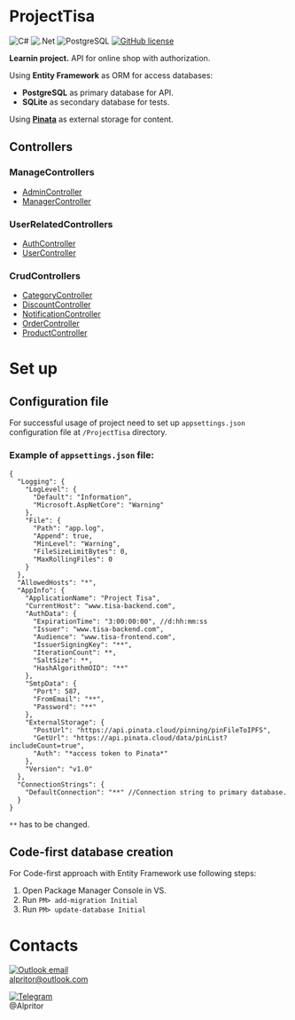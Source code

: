 # ProjectTisa
![C#](https://img.shields.io/badge/c%23-%23239120.svg?logo=csharp&logoColor=white)
![.Net](https://img.shields.io/badge/.NET-5C2D91?logo=.net&logoColor=white)
![PostgreSQL](https://img.shields.io/badge/PostgreSQL-316192?logo=postgresql&logoColor=white)
[![GitHub license](https://img.shields.io/badge/license-MIT-blue.svg)](https://github.com/Fetu56/ProjectTisa-BackEnd/blob/dev/LICENSE.txt)

**Learnin project.**
API for online shop with authorization.

Using **Entity Framework** as ORM for access databases:
* **PostgreSQL** as primary database for API. 
* **SQLite** as secondary database for tests.

Using **[Pinata](https://www.pinata.cloud/)** as external storage for content.

## Controllers
### ManageControllers
* [AdminController](/ProjectTisa.Docs/ManageControllers/AdminController.md)
* [ManagerController](/ProjectTisa.Docs/ManageControllers/ManagerController.md)
### UserRelatedControllers
* [AuthController](/ProjectTisa.Docs/UserRelatedControllers/AuthController.md)
* [UserController](/ProjectTisa.Docs/UserRelatedControllers/UserController.md)
### CrudControllers
* [CategoryController](/ProjectTisa.Docs/CrudControllers/CategoryController.md)
* [DiscountController](/ProjectTisa.Docs/CrudControllers/DiscountController.md)
* [NotificationController](/ProjectTisa.Docs/CrudControllers/NotificationController.md)
* [OrderController](/ProjectTisa.Docs/CrudControllers/OrderController.md)
* [ProductController](/ProjectTisa.Docs/CrudControllers/ProductController.md)

# Set up
## Configuration file
For successful usage of project need to set up `appsettings.json` configuration file at `/ProjectTisa` directory.
### Example of `appsettings.json` file:
```json5
{
  "Logging": {
    "LogLevel": {
      "Default": "Information",
      "Microsoft.AspNetCore": "Warning"
    },
    "File": {
      "Path": "app.log",
      "Append": true,
      "MinLevel": "Warning",
      "FileSizeLimitBytes": 0,
      "MaxRollingFiles": 0
    }
  },
  "AllowedHosts": "*",
  "AppInfo": {
    "ApplicationName": "Project Tisa",
    "CurrentHost": "www.tisa-backend.com",
    "AuthData": {
      "ExpirationTime": "3:00:00:00", //d:hh:mm:ss
      "Issuer": "www.tisa-backend.com",
      "Audience": "www.tisa-frontend.com",
      "IssuerSigningKey": "**",
      "IterationCount": **,
      "SaltSize": **,
      "HashAlgorithmOID": "**"
    },
    "SmtpData": {
      "Port": 587,
      "FromEmail": "**",
      "Password": "**"
    },
    "ExternalStorage": {
      "PostUrl": "https://api.pinata.cloud/pinning/pinFileToIPFS",
      "GetUrl": "https://api.pinata.cloud/data/pinList?includeCount=true",
      "Auth": "*access token to Pinata*"
    },
    "Version": "v1.0"
  },
  "ConnectionStrings": {
    "DefaultConnection": "**" //Connection string to primary database.
  }
}
```
`**` has to be changed.
## Code-first database creation
For Code-first approach with Entity Framework use following steps:
1. Open Package Manager Console in VS.
2. Run `PM> add-migration Initial`
3. Run `PM> update-database Initial`

# Contacts
[![Outlook email](https://img.shields.io/badge/Outlook-0078D4?logo=microsoft-outlook&logoColor=white)](mailto:alpritor@outlook.com)
<br>alpritor@outlook.com

[![Telegram](https://img.shields.io/badge/Telegram-2CA5E0?logo=telegram&logoColor=white)](https://t.me/alpritor)
<br>@Alpritor